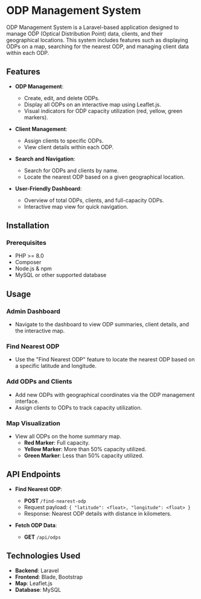 
# ODP Management System

ODP Management System is a Laravel-based application designed to manage ODP (Optical Distribution Point) data, clients, and their geographical locations. This system includes features such as displaying ODPs on a map, searching for the nearest ODP, and managing client data within each ODP.

## Features

- **ODP Management**:
  - Create, edit, and delete ODPs.
  - Display all ODPs on an interactive map using Leaflet.js.
  - Visual indicators for ODP capacity utilization (red, yellow, green markers).

- **Client Management**:
  - Assign clients to specific ODPs.
  - View client details within each ODP.

- **Search and Navigation**:
  - Search for ODPs and clients by name.
  - Locate the nearest ODP based on a given geographical location.

- **User-Friendly Dashboard**:
  - Overview of total ODPs, clients, and full-capacity ODPs.
  - Interactive map view for quick navigation.

## Installation

### Prerequisites
- PHP >= 8.0
- Composer
- Node.js & npm
- MySQL or other supported database
  

## Usage

### Admin Dashboard
- Navigate to the dashboard to view ODP summaries, client details, and the interactive map.

### Find Nearest ODP
- Use the "Find Nearest ODP" feature to locate the nearest ODP based on a specific latitude and longitude.

### Add ODPs and Clients
- Add new ODPs with geographical coordinates via the ODP management interface.
- Assign clients to ODPs to track capacity utilization.

### Map Visualization
- View all ODPs on the home summary map.
  - **Red Marker**: Full capacity.
  - **Yellow Marker**: More than 50% capacity utilized.
  - **Green Marker**: Less than 50% capacity utilized.

## API Endpoints

- **Find Nearest ODP**:
  - **POST** `/find-nearest-odp`
  - Request payload: `{ "latitude": <float>, "longitude": <float> }`
  - Response: Nearest ODP details with distance in kilometers.

- **Fetch ODP Data**:
  - **GET** `/api/odps`

## Technologies Used

- **Backend**: Laravel
- **Frontend**: Blade, Bootstrap
- **Map**: Leaflet.js
- **Database**: MySQL
```
